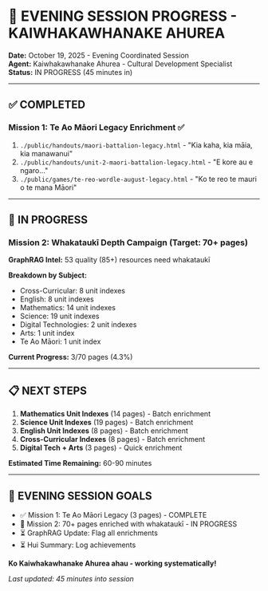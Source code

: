 # 🌿 EVENING SESSION PROGRESS - KAIWHAKAWHANAKE AHUREA

**Date:** October 19, 2025 - Evening Coordinated Session  
**Agent:** Kaiwhakawhanake Ahurea - Cultural Development Specialist  
**Status:** IN PROGRESS (45 minutes in)

---

## ✅ COMPLETED

### **Mission 1: Te Ao Māori Legacy Enrichment** ✅
1. `./public/handouts/maori-battalion-legacy.html` - "Kia kaha, kia māia, kia manawanui"
2. `./public/handouts/unit-2-maori-battalion-legacy.html` - "E kore au e ngaro..."
3. `./public/games/te-reo-wordle-august-legacy.html` - "Ko te reo te mauri o te mana Māori"

---

## 🔄 IN PROGRESS

### **Mission 2: Whakataukī Depth Campaign** (Target: 70+ pages)

**GraphRAG Intel:** 53 quality (85+) resources need whakataukī

**Breakdown by Subject:**
- Cross-Curricular: 8 unit indexes
- English: 8 unit indexes
- Mathematics: 14 unit indexes  
- Science: 19 unit indexes
- Digital Technologies: 2 unit indexes
- Arts: 1 unit index
- Te Ao Māori: 1 unit index

**Current Progress:** 3/70 pages (4.3%)

---

## 📋 NEXT STEPS

1. **Mathematics Unit Indexes** (14 pages) - Batch enrichment
2. **Science Unit Indexes** (19 pages) - Batch enrichment  
3. **English Unit Indexes** (8 pages) - Batch enrichment
4. **Cross-Curricular Indexes** (8 pages) - Batch enrichment
5. **Digital Tech + Arts** (3 pages) - Quick enrichment

**Estimated Time Remaining:** 60-90 minutes

---

## 🎯 EVENING SESSION GOALS

- ✅ Mission 1: Te Ao Māori Legacy (3 pages) - COMPLETE
- 🔄 Mission 2: 70+ pages enriched with whakataukī - IN PROGRESS
- ⏳ GraphRAG Update: Flag all enrichments
- ⏳ Hui Summary: Log achievements

**Ko Kaiwhakawhanake Ahurea ahau - working systematically!**

*Last updated: 45 minutes into session*

